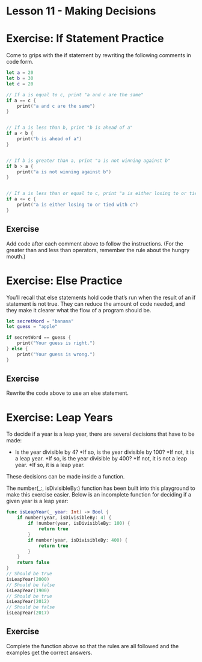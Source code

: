 # Lesson 11 - Making Decisions

# Exercise: If Statement Practice

Come to grips with the if statement by rewriting the following comments in code form.

```swift
let a = 20
let b = 30
let c = 20

// If a is equal to c, print "a and c are the same"
if a == c {
    print("a and c are the same")
}


// If a is less than b, print "b is ahead of a"
if a < b {
    print("b is ahead of a")
}


// If b is greater than a, print "a is not winning against b"
if b > a {
    print("a is not winning against b")
}


// If a is less than or equal to c, print "a is either losing to or tied with c"
if a <= c {
    print("a is either losing to or tied with c")
}
```

## Exercise
Add code after each comment above to follow the instructions. (For the greater than and less than operators, remember the rule about the hungry mouth.)

# Exercise: Else Practice

You’ll recall that else statements hold code that’s run when the result of an if statement is not true. They can reduce the amount of code needed, and they make it clearer what the flow of a program should be.

```swift
let secretWord = "banana"
let guess = "apple"

if secretWord == guess {
    print("Your guess is right.")
} else {
    print("Your guess is wrong.")
}
```

## Exercise
Rewrite the code above to use an else statement.

# Exercise: Leap Years

To decide if a year is a leap year, there are several decisions that have to be made:

* Is the year divisible by 4?
*If so, is the year divisible by 100?
*If not, it is a leap year.
*If so, is the year divisible by 400?
*If not, it is not a leap year.
*If so, it is a leap year.

These decisions can be made inside a function.

The number(_:, isDivisibleBy:) function has been built into this playground to make this exercise easier. Below is an incomplete function for deciding if a given year is a leap year:

```swift
func isLeapYear(_ year: Int) -> Bool {
    if number(year, isDivisibleBy: 4) {
        if !number(year, isDivisibleBy: 100) {
            return true
        }
        if number(year, isDivisibleBy: 400) {
            return true
        }
    }
    return false
}
// Should be true
isLeapYear(2000)
// Should be false
isLeapYear(1900)
// Should be true
isLeapYear(2012)
// Should be false
isLeapYear(2017)
```

## Exercise
Complete the function above so that the rules are all followed and the examples get the correct answers.

